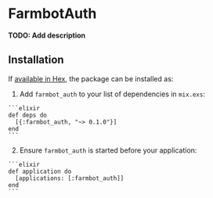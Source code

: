 # FarmbotAuth

**TODO: Add description**

## Installation

If [available in Hex](https://hex.pm/docs/publish), the package can be installed as:

  1. Add `farmbot_auth` to your list of dependencies in `mix.exs`:

    ```elixir
    def deps do
      [{:farmbot_auth, "~> 0.1.0"}]
    end
    ```

  2. Ensure `farmbot_auth` is started before your application:

    ```elixir
    def application do
      [applications: [:farmbot_auth]]
    end
    ```
